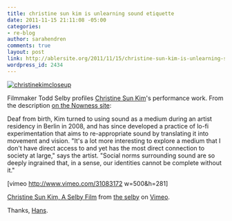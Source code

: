 ```yaml
---
title: christine sun kim is unlearning sound etiquette
date: 2011-11-15 21:11:08 -05:00
categories:
- re-blog
author: sarahendren
comments: true
layout: post
link: http://ablersite.org/2011/11/15/christine-sun-kim-is-unlearning-sound-etiquette/
wordpress_id: 2434
---
```


[![christinekimcloseup](http://ablersite.files.wordpress.com/2011/11/christinekimcloseup.jpg)](http://ablersite.files.wordpress.com/2011/11/christinekimcloseup.jpg)

Filmmaker Todd Selby profiles [Christine Sun Kim](http://christinesunkim.com/)'s performance work. From the description [on the Nowness site](http://www.nowness.com/day/2011/11/9/1700/todd-selby-x-christine-sun-kim?ecid=soc1269):


Deaf from birth, Kim turned to using sound as a medium during an artist residency in Berlin in 2008, and has since developed a practice of lo-fi experimentation that aims to re-appropriate sound by translating it into movement and vision. "It's a lot more interesting to explore a medium that I don't have direct access to and yet has the most direct connection to society at large," says the artist. "Social norms surrounding sound are so deeply ingrained that, in a sense, our identities cannot be complete without it."


[vimeo http://www.vimeo.com/31083172 w=500&h=281]

[Christine Sun Kim, A Selby Film](http://vimeo.com/31083172) from [the selby](http://vimeo.com/theselby) on [Vimeo](http://vimeo.com).

Thanks, [Hans](http://www.musikhaus.com/).
